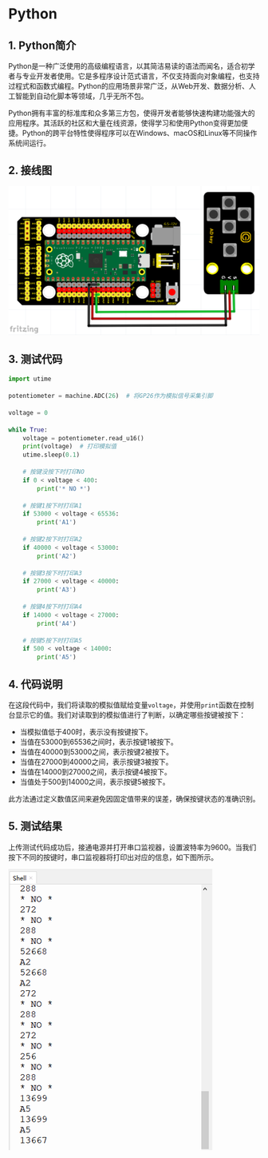 # Python


## 1. Python简介  

Python是一种广泛使用的高级编程语言，以其简洁易读的语法而闻名，适合初学者与专业开发者使用。它是多程序设计范式语言，不仅支持面向对象编程，也支持过程式和函数式编程。Python的应用场景非常广泛，从Web开发、数据分析、人工智能到自动化脚本等领域，几乎无所不包。  

Python拥有丰富的标准库和众多第三方包，使得开发者能够快速构建功能强大的应用程序。其活跃的社区和大量在线资源，使得学习和使用Python变得更加便捷。Python的跨平台特性使得程序可以在Windows、macOS和Linux等不同操作系统间运行。  

## 2. 接线图  

![](media/992d0176347c3b3cc0d9ba084e21e328.png)  

## 3. 测试代码  

```python  
import utime  

potentiometer = machine.ADC(26)  # 将GP26作为模拟信号采集引脚  

voltage = 0  

while True:  
    voltage = potentiometer.read_u16()  
    print(voltage)  # 打印模拟值  
    utime.sleep(0.1)  

    # 按键没按下时打印NO  
    if 0 < voltage < 400:  
        print('* NO *')  

    # 按键1按下时打印A1  
    if 53000 < voltage < 65536:  
        print('A1')  

    # 按键2按下时打印A2  
    if 40000 < voltage < 53000:  
        print('A2')  

    # 按键3按下时打印A3  
    if 27000 < voltage < 40000:  
        print('A3')  

    # 按键4按下时打印A4  
    if 14000 < voltage < 27000:  
        print('A4')  

    # 按键5按下时打印A5  
    if 500 < voltage < 14000:  
        print('A5')  
```  

## 4. 代码说明  

在这段代码中，我们将读取的模拟值赋给变量`voltage`，并使用`print`函数在控制台显示它的值。我们对读取到的模拟值进行了判断，以确定哪些按键被按下：  

- 当模拟值低于400时，表示没有按键按下。  
- 当值在53000到65536之间时，表示按键1被按下。  
- 当值在40000到53000之间，表示按键2被按下。  
- 当值在27000到40000之间，表示按键3被按下。  
- 当值在14000到27000之间，表示按键4被按下。  
- 当值处于500到14000之间，表示按键5被按下。  

此方法通过定义数值区间来避免因固定值带来的误差，确保按键状态的准确识别。  

## 5. 测试结果  

上传测试代码成功后，接通电源并打开串口监视器，设置波特率为9600。当我们按下不同的按键时，串口监视器将打印出对应的信息，如下图所示。  

![](media/00608a0bfb3c8441292992bf76e9f98d.png)



